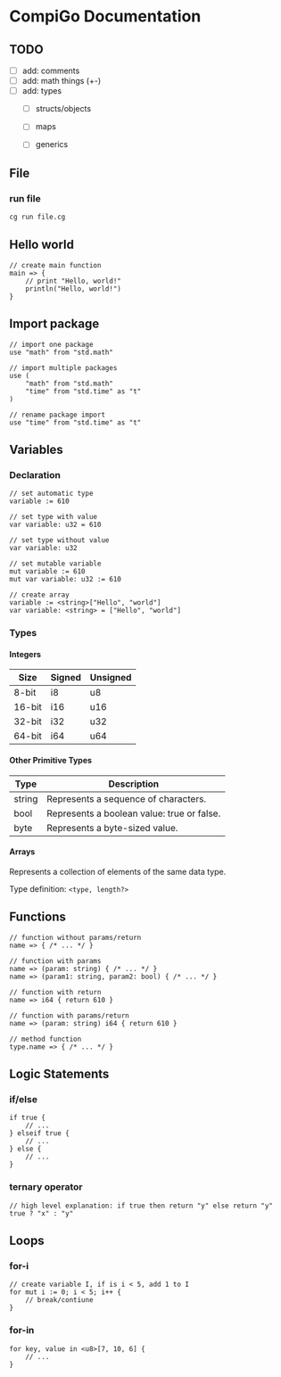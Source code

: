# CompiGo Documentation

## TODO
- [ ] add: comments
- [ ] add: math things (+-)
- [ ] add: types
    - [ ] structs/objects
    - [ ] maps
    - [ ] generics


## File

### run file
```sh
cg run file.cg
```


## Hello world
```cg
// create main function
main => {
    // print "Hello, world!"
    println("Hello, world!")
}
```


## Import package
```cg
// import one package
use "math" from "std.math"

// import multiple packages
use (
    "math" from "std.math"
    "time" from "std.time" as "t"
)

// rename package import
use "time" from "std.time" as "t"
```


## Variables

### Declaration
```cg
// set automatic type
variable := 610

// set type with value
var variable: u32 = 610

// set type without value
var variable: u32

// set mutable variable
mut variable := 610
mut var variable: u32 := 610

// create array
variable := <string>["Hello", "world"]
var variable: <string> = ["Hello", "world"]
```

### Types
#### Integers
| Size     | Signed | Unsigned |
|----------|--------|----------|
| 8-bit    | i8     | u8       |
| 16-bit   | i16    | u16      |
| 32-bit   | i32    | u32      |
| 64-bit   | i64    | u64      |

#### Other Primitive Types
| Type       | Description                                |
|------------|--------------------------------------------|
| string     | Represents a sequence of characters.       |
| bool       | Represents a boolean value: true or false. |
| byte       | Represents a byte-sized value.             |

#### Arrays
Represents a collection of elements of the same data type.

Type definition: 
```<type, length?>```


## Functions
```cg
// function without params/return
name => { /* ... */ }

// function with params
name => (param: string) { /* ... */ }
name => (param1: string, param2: bool) { /* ... */ }

// function with return
name => i64 { return 610 }

// function with params/return
name => (param: string) i64 { return 610 }

// method function
type.name => { /* ... */ }
```


## Logic Statements

### if/else
```cg
if true {
    // ...
} elseif true {
    // ...
} else {
    // ...
}
```

### ternary operator
```cg
// high level explanation: if true then return "y" else return "y"
true ? "x" : "y"
```


## Loops

### for-i
```cg
// create variable I, if is i < 5, add 1 to I
for mut i := 0; i < 5; i++ {
    // break/contiune
}
```

### for-in
```cg
for key, value in <u8>[7, 10, 6] {
    // ...
}
```
